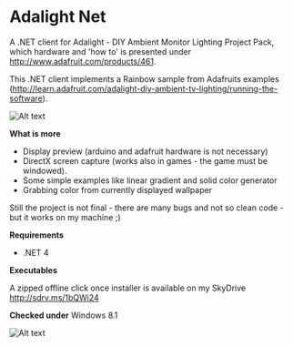 Adalight Net
============

A .NET client for Adalight - DIY Ambient Monitor Lighting Project Pack, which hardware and 'how to' is presented under http://www.adafruit.com/products/461.

This .NET client implements a Rainbow sample from Adafruits examples (http://learn.adafruit.com/adalight-diy-ambient-tv-lighting/running-the-software).

![Alt text](https://raw.github.com/D3M80L/AdalightNet/master/Documentation/DemoImages/FirstCommit.png "Screen capture example")

**What is more**
* Display preview (arduino and adafruit hardware is not necessary)
* DirectX screen capture (works also in games - the game must be windowed).
* Some simple examples like linear gradient and solid color generator
* Grabbing color from currently displayed wallpaper
 
Still the project is not final - there are many bugs and not so clean code - but it works on my machine ;)

**Requirements**
* .NET 4

**Executables**

A zipped offline click once installer is available on my SkyDrive http://sdrv.ms/1bQWi24


**Checked under**
Windows 8.1

![Alt text](https://raw.github.com/D3M80L/AdalightNet/master/Documentation/DemoImages/GrabColorsFromCurrentWallpaper.png "Wallpaper capture example with context menu options.")
